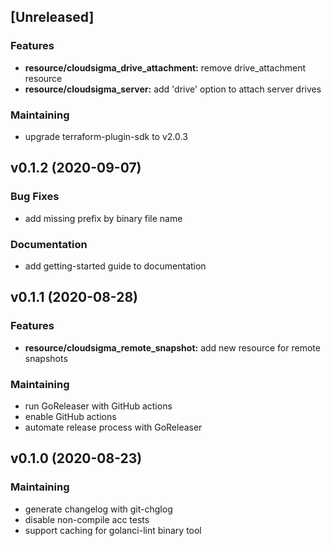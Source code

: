 <a name="unreleased"></a>
## [Unreleased]

### Features
* **resource/cloudsigma_drive_attachment:** remove drive_attachment resource
* **resource/cloudsigma_server:** add 'drive' option to attach server drives

### Maintaining
* upgrade terraform-plugin-sdk to v2.0.3


<a name="v0.1.2"></a>
## v0.1.2 (2020-09-07)

### Bug Fixes

* add missing  prefix by binary file name

### Documentation

* add getting-started guide to documentation


<a name="v0.1.1"></a>
## v0.1.1 (2020-08-28)

### Features

* **resource/cloudsigma_remote_snapshot:** add new resource for remote snapshots

### Maintaining

* run GoReleaser with GitHub actions
* enable GitHub actions
* automate release process with GoReleaser


<a name="v0.1.0"></a>
## v0.1.0 (2020-08-23)

### Maintaining

* generate changelog with git-chglog
* disable non-compile acc tests
* support caching for golanci-lint binary tool

